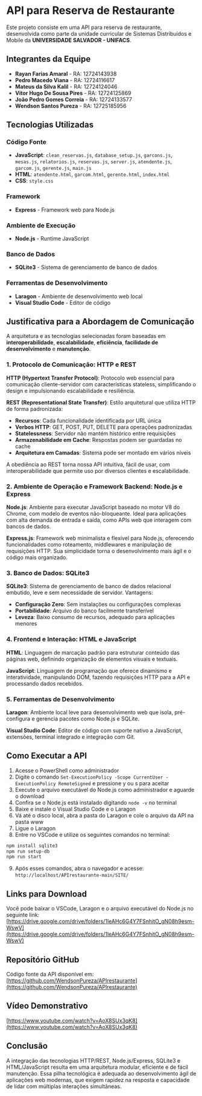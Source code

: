 # API para Reserva de Restaurante

Este projeto consiste em uma API para reserva de restaurante, desenvolvida como parte da unidade curricular de Sistemas Distribuídos e Mobile da **UNIVERSIDADE SALVADOR - UNIFACS**.

## Integrantes da Equipe

- **Rayan Farias Amaral** - RA: 12724143938
- **Pedro Macedo Viana** - RA: 12724116617
- **Mateus da Silva Kalil** - RA: 12724124046
- **Vitor Hugo De Sousa Pires** - RA: 12724125869
- **João Pedro Gomes Correia** - RA: 12724133577
- **Wendson Santos Pureza** - RA: 12725185956

## Tecnologias Utilizadas

### Código Fonte
- **JavaScript**: `clean_reservas.js`, `database_setup.js`, `garcons.js`, `mesas.js`, `relatorios.js`, `reservas.js`, `server.js`, `atendente.js`, `garcom.js`, `gerente.js`, `main.js`
- **HTML**: `atendente.html`, `garcom.html`, `gerente.html`, `index.html`
- **CSS**: `style.css`

### Framework
- **Express** - Framework web para Node.js

### Ambiente de Execução
- **Node.js** - Runtime JavaScript

### Banco de Dados
- **SQLite3** - Sistema de gerenciamento de banco de dados

### Ferramentas de Desenvolvimento
- **Laragon** - Ambiente de desenvolvimento web local
- **Visual Studio Code** - Editor de código

## Justificativa para a Abordagem de Comunicação

A arquitetura e as tecnologias selecionadas foram baseadas em **interoperabilidade**, **escalabilidade**, **eficiência**, **facilidade de desenvolvimento** e **manutenção**.

### 1. Protocolo de Comunicação: HTTP e REST

**HTTP (Hypertext Transfer Protocol)**: Protocolo web essencial para comunicação cliente-servidor com características stateless, simplificando o design e impulsionando escalabilidade e resiliência.

**REST (Representational State Transfer)**: Estilo arquitetural que utiliza HTTP de forma padronizada:
- **Recursos**: Cada funcionalidade identificada por URL única
- **Verbos HTTP**: GET, POST, PUT, DELETE para operações padronizadas
- **Statelessness**: Servidor não mantém histórico entre requisições
- **Armazenabilidade em Cache**: Respostas podem ser guardadas no cache
- **Arquitetura em Camadas**: Sistema pode ser montado em vários níveis

A obediência ao REST torna nossa API intuitiva, fácil de usar, com interoperabilidade que permite uso por diversos clientes e escalabilidade.

### 2. Ambiente de Operação e Framework Backend: Node.js e Express

**Node.js**: Ambiente para executar JavaScript baseado no motor V8 do Chrome, com modelo de eventos não-bloqueante. Ideal para aplicações com alta demanda de entrada e saída, como APIs web que interagem com bancos de dados.

**Express.js**: Framework web minimalista e flexível para Node.js, oferecendo funcionalidades como roteamento, middlewares e manipulação de requisições HTTP. Sua simplicidade torna o desenvolvimento mais ágil e o código mais organizado.

### 3. Banco de Dados: SQLite3

**SQLite3**: Sistema de gerenciamento de banco de dados relacional embutido, leve e sem necessidade de servidor. Vantagens:
- **Configuração Zero**: Sem instalações ou configurações complexas
- **Portabilidade**: Arquivo do banco facilmente transferível
- **Leveza**: Baixo consumo de recursos, adequado para aplicações menores

### 4. Frontend e Interação: HTML e JavaScript

**HTML**: Linguagem de marcação padrão para estruturar conteúdo das páginas web, definindo organização de elementos visuais e textuais.

**JavaScript**: Linguagem de programação que oferece dinamismo e interatividade, manipulando DOM, fazendo requisições HTTP para a API e processando dados recebidos.

### 5. Ferramentas de Desenvolvimento

**Laragon**: Ambiente local leve para desenvolvimento web que isola, pré-configura e gerencia pacotes como Node.js e SQLite.

**Visual Studio Code**: Editor de código com suporte nativo a JavaScript, extensões, terminal integrado e integração com Git.

## Como Executar a API

1. Acesse o PowerShell como administrador
2. Digite o comando `Set-ExecutionPolicy -Scope CurrentUser -ExecutionPolicy RemoteSigned` e pressione y ou s para aceitar
3. Execute o arquivo executável do Node.js como administrador e aguarde o download
4. Confira se o Node.js está instalado digitando `node -v` no terminal
5. Baixe e instale o Visual Studio Code e o Laragon
6. Vá até o disco local, abra a pasta do Laragon e cole o arquivo da API na pasta www
7. Ligue o Laragon
8. Entre no VSCode e utilize os seguintes comandos no terminal:

```bash
npm install sqlite3
npm run setup-db
npm run start
```

9. Após esses comandos, abra o navegador e acesse: `http://localhost/APIrestaurante-main/SITE/`

## Links para Download

Você pode baixar o VSCode, Laragon e o arquivo executável do Node.js no seguinte link:
[https://drive.google.com/drive/folders/1leAHc6G4Y7FSnhitO_gN08h9esm-WswV](https://drive.google.com/drive/folders/1leAHc6G4Y7FSnhitO_gN08h9esm-WswV)

## Repositório GitHub

Código fonte da API disponível em:
[https://github.com/WendsonPureza/APIrestaurante](https://github.com/WendsonPureza/APIrestaurante)

## Vídeo Demonstrativo

[https://www.youtube.com/watch?v=AoX8SUx3qK8](https://www.youtube.com/watch?v=AoX8SUx3qK8)

## Conclusão

A integração das tecnologias HTTP/REST, Node.js/Express, SQLite3 e HTML/JavaScript resulta em uma arquitetura modular, eficiente e de fácil manutenção. Essa pilha tecnológica é adequada ao desenvolvimento ágil de aplicações web modernas, que exigem rapidez na resposta e capacidade de lidar com múltiplas interações simultâneas.